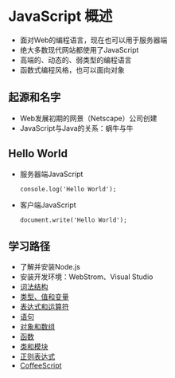 # JavaScript 概述

- 面对Web的编程语言，现在也可以用于服务器端
- 绝大多数现代网站都使用了JavaScript
- 高端的、动态的、弱类型的编程语言
- 函数式编程风格，也可以面向对象


## 起源和名字

- Web发展初期的网景（Netscape）公司创建
- JavaScript与Java的关系：蜗牛与牛


## Hello World
- 服务器端JavaScript

    `console.log('Hello World');`

- 客户端JavaScript

    `document.write('Hello World');`

## 学习路径

* 了解并安装Node.js
* 安装开发环境：WebStrom、Visual Studio
* [词法结构]()
* [类型、值和变量]()
* [表达式和运算符]()
* [语句]()
* [对象和数组]()
* [函数]()
* [类和模块]()
* [正则表达式]()
* [CoffeeScript]()